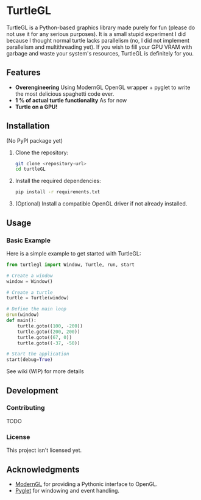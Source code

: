 # TurtleGL

TurtleGL is a Python-based graphics library made purely for fun (please do not use it for any serious purposes). It is a small stupid experiment I did because I thought normal turtle lacks parallelism (no, I did not implement parallelism and multithreading yet). If you wish to fill your GPU VRAM with garbage and waste your system's resources, TurtleGL is definitely for you. 

## Features

- **Overengineering** Using ModernGL OpenGL wrapper + pyglet to write the most delicious spaghetti code ever.
- **1 % of actual turtle functionality** As for now
- **Turtle on a GPU!** 

## Installation
(No PyPI package yet)

1. Clone the repository:
   ```bash
   git clone <repository-url>
   cd turtleGL
   ```

2. Install the required dependencies:
   ```bash
   pip install -r requirements.txt
   ```   

3. (Optional) Install a compatible OpenGL driver if not already installed.

## Usage

### Basic Example

Here is a simple example to get started with TurtleGL:

```python
from turtlegl import Window, Turtle, run, start

# Create a window
window = Window()

# Create a turtle
turtle = Turtle(window)

# Define the main loop
@run(window)
def main():
    turtle.goto((100, -200))
    turtle.goto((200, 200))
    turtle.goto((67, 0))
    turtle.goto((-37, -50))

# Start the application
start(debug=True)
```
See wiki (WIP) for more details

## Development

### Contributing

TODO

### License

This project isn't licensed yet. 

## Acknowledgments

- [ModernGL](https://github.com/moderngl/moderngl) for providing a Pythonic interface to OpenGL.
- [Pyglet](https://github.com/pyglet/pyglet) for windowing and event handling.


